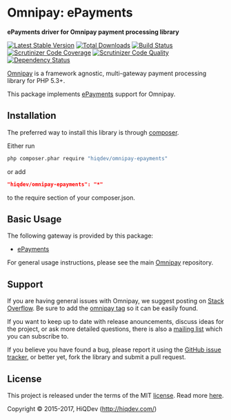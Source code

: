 # Omnipay: ePayments

**ePayments driver for Omnipay payment processing library**

[![Latest Stable Version](https://poser.pugx.org/hiqdev/omnipay-epayments/v/stable)](https://packagist.org/packages/hiqdev/omnipay-epayments)
[![Total Downloads](https://poser.pugx.org/hiqdev/omnipay-epayments/downloads)](https://packagist.org/packages/hiqdev/omnipay-epayments)
[![Build Status](https://img.shields.io/travis/hiqdev/omnipay-epayments.svg)](https://travis-ci.org/hiqdev/omnipay-epayments)
[![Scrutinizer Code Coverage](https://img.shields.io/scrutinizer/coverage/g/hiqdev/omnipay-epayments.svg)](https://scrutinizer-ci.com/g/hiqdev/omnipay-epayments/)
[![Scrutinizer Code Quality](https://img.shields.io/scrutinizer/g/hiqdev/omnipay-epayments.svg)](https://scrutinizer-ci.com/g/hiqdev/omnipay-epayments/)
[![Dependency Status](https://www.versioneye.com/php/hiqdev:omnipay-epayments/dev-master/badge.svg)](https://www.versioneye.com/php/hiqdev:omnipay-epayments/dev-master)

[Omnipay](https://github.com/omnipay/omnipay) is a framework agnostic, multi-gateway payment
processing library for PHP 5.3+.

This package implements [ePayments](https://epayments.com/) support for Omnipay.

## Installation

The preferred way to install this library is through [composer](http://getcomposer.org/download/).

Either run

```sh
php composer.phar require "hiqdev/omnipay-epayments"
```

or add

```json
"hiqdev/omnipay-epayments": "*"
```

to the require section of your composer.json.

## Basic Usage

The following gateway is provided by this package:

* [ePayments](http://epayments.com/)

For general usage instructions, please see the main [Omnipay](https://github.com/omnipay/omnipay) repository.

## Support

If you are having general issues with Omnipay, we suggest posting on
[Stack Overflow](http://stackoverflow.com/). Be sure to add the
[omnipay tag](http://stackoverflow.com/questions/tagged/omnipay) so it can be easily found.

If you want to keep up to date with release anouncements, discuss ideas for the project,
or ask more detailed questions, there is also a [mailing list](https://groups.google.com/forum/#!forum/omnipay) which
you can subscribe to.

If you believe you have found a bug, please report it using the [GitHub issue tracker](https://github.com/hiqdev/omnipay-epayments/issues),
or better yet, fork the library and submit a pull request.

## License

This project is released under the terms of the MIT [license](LICENSE).
Read more [here](http://choosealicense.com/licenses/mit).

Copyright © 2015-2017, HiQDev (http://hiqdev.com/)
